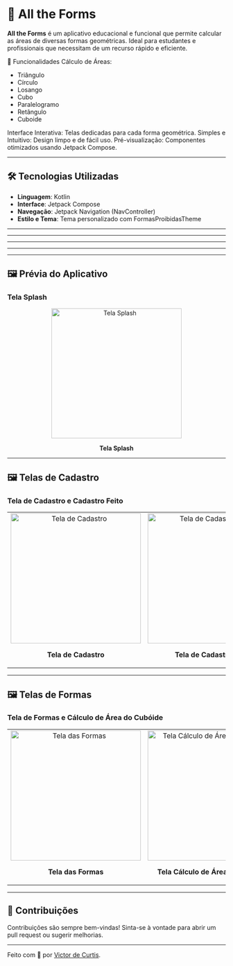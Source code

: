 # 📐 All the Forms

**All the Forms** é um aplicativo educacional e funcional que permite calcular as áreas de diversas formas geométricas. Ideal para estudantes e profissionais que necessitam de um recurso rápido e eficiente.

🚀 Funcionalidades
Cálculo de Áreas:
- Triângulo
- Círculo
- Losango
- Cubo
- Paralelogramo
- Retângulo
- Cuboide

Interface Interativa: Telas dedicadas para cada forma geométrica.
Simples e Intuitivo: Design limpo e de fácil uso.
Pré-visualização: Componentes otimizados usando Jetpack Compose.


---

## 🛠️ Tecnologias Utilizadas

- **Linguagem**: Kotlin
- **Interface**: Jetpack Compose
- **Navegação**: Jetpack Navigation (NavController)
- **Estilo e Tema**: Tema personalizado com FormasProibidasTheme
---
---

---

---

---

## 🖼️ Prévia do Aplicativo

### Tela Splash

<div align="center">
  <img src="https://github.com/user-attachments/assets/71ada8a2-1314-4e95-af93-6485cbddf4e5" alt="Tela Splash" width="300">
  <p><strong>Tela Splash</strong></p>
</div>


---

## 🖼️ Telas de Cadastro

### Tela de Cadastro e Cadastro Feito

<table>
  <tr>
    <td align="center">
      <img src="https://github.com/user-attachments/assets/0adad2f2-8192-4fbb-8716-f0db2e079270" alt="Tela de Cadastro" width="300">
      <p><strong>Tela de Cadastro</strong></p>
    </td>
    <td align="center">
      <img src="https://github.com/user-attachments/assets/e5837057-3031-4ed4-b1f1-7c88e9172d9a" alt="Tela de Cadastro Feito" width="300">
      <p><strong>Tela de Cadastro Feito</strong></p>
    </td>
  </tr>
</table>



---



## 🖼️ Telas de Formas

### Tela de Formas e Cálculo de Área do Cubóide

<table>
  <tr>
    <td align="center">
      <img src="https://github.com/user-attachments/assets/1eadba79-b39a-4128-9c38-85df489c1b25" alt="Tela das Formas" width="300">
      <p><strong>Tela das Formas</strong></p>
    </td>
    <td align="center">
      <img src="https://github.com/user-attachments/assets/eaf30e09-bb07-451a-8b1b-4639013e98a0" alt="Tela Cálculo de Área do Cubóide" width="300">
      <p><strong>Tela Cálculo de Área do Cubóide</strong></p>
    </td>
  </tr>
</table>

---


## 🤝 Contribuições

Contribuições são sempre bem-vindas! Sinta-se à vontade para abrir um pull request ou sugerir melhorias.

---

Feito com 💙 por [Victor de Curtis](#).
